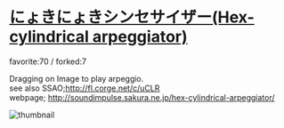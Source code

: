 # [にょきにょきシンセサイザー(Hex-cylindrical arpeggiator)](http://fl.corge.net/c/olZB)

favorite:70 / forked:7

Dragging on Image to play arpeggio.  
see also SSAO;http://fl.corge.net/c/uCLR  
webpage; http://soundimpulse.sakura.ne.jp/hex-cylindrical-arpeggiator/

![thumbnail](./thumbnail.jpg)

